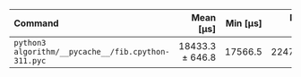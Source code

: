 | Command | Mean [µs] | Min [µs] | Max [µs] | Relative |
|:---|---:|---:|---:|---:|
| `python3 algorithm/__pycache__/fib.cpython-311.pyc` | 18433.3 ± 646.8 | 17566.5 | 22470.3 | 1.00 |
